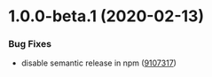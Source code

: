 # 1.0.0-beta.1 (2020-02-13)


### Bug Fixes

* disable semantic release in npm ([9107317](https://github.com/dvhb/template-react-ssr/commit/91073179057eea9c8bcb45ee0eca14516ce73717))

